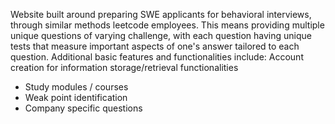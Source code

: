 Website built around preparing SWE applicants for behavioral interviews, through similar methods leetcode employees. This means providing multiple unique questions of varying challenge, with each question having unique tests that measure important aspects of one's answer tailored to each question. Additional basic features and functionalities include:
Account creation for information storage/retrieval functionalities
- Study modules / courses
- Weak point identification
- Company specific questions
